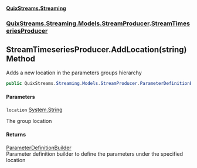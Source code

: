 #### [QuixStreams.Streaming](index.md 'index')
### [QuixStreams.Streaming.Models.StreamProducer](QuixStreams.Streaming.Models.StreamProducer.md 'QuixStreams.Streaming.Models.StreamProducer').[StreamTimeseriesProducer](StreamTimeseriesProducer.md 'QuixStreams.Streaming.Models.StreamProducer.StreamTimeseriesProducer')

## StreamTimeseriesProducer.AddLocation(string) Method

Adds a new location in the parameters groups hierarchy

```csharp
public QuixStreams.Streaming.Models.StreamProducer.ParameterDefinitionBuilder AddLocation(string location);
```
#### Parameters

<a name='QuixStreams.Streaming.Models.StreamProducer.StreamTimeseriesProducer.AddLocation(string).location'></a>

`location` [System.String](https://docs.microsoft.com/en-us/dotnet/api/System.String 'System.String')

The group location

#### Returns
[ParameterDefinitionBuilder](ParameterDefinitionBuilder.md 'QuixStreams.Streaming.Models.StreamProducer.ParameterDefinitionBuilder')  
Parameter definition builder to define the parameters under the specified location